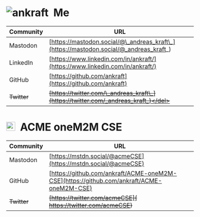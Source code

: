 
# ![ankraft](https://github.com/ankraft.png?size=24)&nbsp;&nbsp;Me

| Community | URL |
|-|-|
| Mastodon            | [https://mastodon.social/@\_andreas_kraft\_](https://mastodon.social/@_andreas_kraft_)  |
| LinkedIn            | [https://www.linkedin.com/in/ankraft/](https://www.linkedin.com/in/ankraft/)            |
| GitHub              | [https://github.com/ankraft](https://github.com/ankraft)                                |
| <del>Twitter</del>  | <del>[https://twitter.com/\_andreas_kraft\_](https://twitter.com/_andreas_kraft_)</del> |

# <img src="https://github.com/ankraft/ACME-oneM2M-CSE/blob/master/acme/webui/web/img/acme_sm.png" height="24">&nbsp;&nbsp;ACME oneM2M CSE

| Community | URL |
|-|-|
| Mastodon           | [https://mstdn.social/@acmeCSE](https://mstdn.social/@acmeCSE)                            |
| GitHub             | [https://github.com/ankraft/ACME-oneM2M-CSE](https://github.com/ankraft/ACME-oneM2M-CSE)  |
| <del>Twitter</del> | <del>[https://twitter.com/acmeCSE]( https://twitter.com/acmeCSE)</del>                    |




